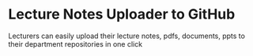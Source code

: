 # Lecture Notes Uploader to GitHub

Lecturers can easily upload their lecture notes, pdfs, documents, ppts to their department repositories in one click
